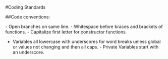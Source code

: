 #Coding Standards

##Code conventions:

- Open branches on same line.
- Whitespace before braces and brackets of functions.
- Capitalize first letter for constructor functions.
- Variables all lowercase with underscores for word breaks unless global or values not changing and then all caps.
- Private Variables start with an underscore.
